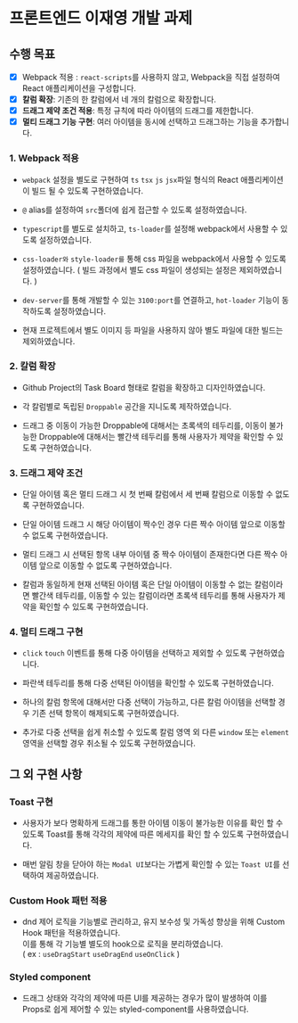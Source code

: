 # 프론트엔드 이재영 개발 과제

## 수행 목표

- [x] Webpack 적용 : `react-scripts`를 사용하지 않고, Webpack을 직접 설정하여 React 애플리케이션을 구성합니다.
- [x] **칼럼 확장**: 기존의 한 칼럼에서 네 개의 칼럼으로 확장합니다.
- [x] **드래그 제약 조건 적용**: 특정 규칙에 따라 아이템의 드래그를 제한합니다.
- [x] **멀티 드래그 기능 구현**: 여러 아이템을 동시에 선택하고 드래그하는 기능을 추가합니다.

### 1. Webpack 적용

- `webpack` 설정을 별도로 구현하여 `ts` `tsx` `js` `jsx`파일 형식의 React 애플리케이션이 빌드 될 수 있도록 구현하였습니다.

- `@` alias를 설정하여 `src`폴더에 쉽게 접근할 수 있도록 설정하였습니다.

- `typescript`를 별도로 설치하고, `ts-loader`를 설정해 webpack에서 사용할 수 있도록 설정하였습니다.

- `css-loader와` `style-loader를` 통해 css 파일을 webpack에서 사용할 수 있도록 설정하였습니다. ( 빌드 과정에서 별도 css 파일이 생성되는 설정은 제외하였습니다. )

- `dev-server`를 통해 개발할 수 있는 `3100:port`를 연결하고, `hot-loader` 기능이 동작하도록 설정하였습니다.

- 현재 프로젝트에서 별도 이미지 등 파일을 사용하지 않아 별도 파일에 대한 빌드는 제외하였습니다.

### 2. 칼럼 확장

- Github Project의 Task Board 형태로 칼럼을 확장하고 디자인하였습니다.

- 각 칼럼별로 독립된 `Droppable` 공간을 지니도록 제작하였습니다.

- 드래그 중 이동이 가능한 Droppable에 대해서는 초록색의 테두리를, 이동이 불가능한 Droppable에 대해서는 빨간색 테두리를 통해 사용자가 제약을 확인할 수 있도록 구현하였습니다.

### 3. 드래그 제약 조건

- 단일 아이템 혹은 멀티 드래그 시 첫 번째 칼럼에서 세 번째 칼럼으로 이동할 수 없도록 구현하였습니다.

- 단일 아이템 드래그 시 해당 아이템이 짝수인 경우 다른 짝수 아이템 앞으로 이동할 수 없도록 구현하였습니다.

- 멀티 드래그 시 선택된 항목 내부 아이템 중 짝수 아이템이 존재한다면 다른 짝수 아이템 앞으로 이동할 수 없도록 구현하였습니다.

- 칼럼과 동일하게 현재 선택된 아이템 혹은 단일 아이템이 이동할 수 없는 칼럼이라면 빨간색 테두리를, 이동할 수 있는 칼럼이라면 초록색 테두리를 통해 사용자가 제약을 확인할 수 있도록 구현하였습니다.

### 4. 멀티 드래그 구현

- `click` `touch` 이벤트를 통해 다중 아이템을 선택하고 제외할 수 있도록 구현하였습니다.

- 파란색 테두리를 통해 다중 선택된 아이템을 확인할 수 있도록 구현하였습니다.

- 하나의 칼럼 항목에 대해서만 다중 선택이 가능하고, 다른 칼럼 아이템을 선택할 경우 기존 선택 항목이 해제되도록 구현하였습니다.

- 추가로 다중 선택을 쉽게 취소할 수 있도록 칼럼 영역 외 다른 `window` 또는 `element` 영역을 선택할 경우 취소될 수 있도록 구현하였습니다.

## 그 외 구현 사항

### Toast 구현

- 사용자가 보다 명확하게 드래그를 통한 아이템 이동이 불가능한 이유를 확인 할 수 있도록 Toast를 통해 각각의 제약에 따른 메세지를 확인 할 수 있도록 구현하였습니다.

- 매번 알림 창을 닫아야 하는 `Modal UI`보다는 가볍게 확인할 수 있는 `Toast UI`를 선택하여 제공하였습니다.

### Custom Hook 패턴 적용

- dnd 제어 로직을 기능별로 관리하고, 유지 보수성 및 가독성 향상을 위해 Custom Hook 패턴을 적용하였습니다. <br>
  이를 통해 각 기능별 별도의 hook으로 로직을 분리하였습니다. <br>
  ( ex : `useDragStart` `useDragEnd` `useOnClick` )

### Styled component

- 드래그 상태와 각각의 제약에 따른 UI를 제공하는 경우가 많이 발생하여 이를 Props로 쉽게 제어할 수 있는 styled-component를 사용하였습니다.
